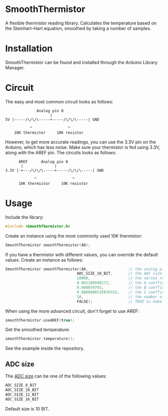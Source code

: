 # SmoothThermistor
A flexible thermistor reading library. Calculates the temperature based on the Steinhart–Hart equation, smoothed by taking a number of samples.

# Installation

SmoothThermistor can be found and installed through the Arduino Library Manager.

# Circuit

The easy and most common circuit looks as follows:

```
              Analog pin 0
                    |
5V |-----/\/\/\-----+-----/\/\/\-----| GND

           ^                ^ 
    10K thermistor     10K resistor
```

However, to get more accurate readings, you can use the 3.3V pin on the Arduino, which has less noise. 
Make sure your thermistor is fed using 3.3V, along with the AREF pin.
The circuits looks as follows:

```
      AREF      Analog pin 0
       |              |
3.3V |-+---/\/\/\-----+-----/\/\/\-----| GND

             ^                ^ 
      10K thermistor     10K resistor
```

# Usage

Include the library:
```cpp
#include <SmoothThermistor.h>
```

Create an instance using the most commonly used 10K thermistor:
```cpp
SmoothThermistor smoothThermistor(A0);
```

If you have a thermistor with different values, you can override the default values. Create an instance as follows:
```cpp
SmoothThermistor smoothThermistor(A0,              	   // the analog pin to read from
                                ADC_SIZE_10_BIT, 	   // the ADC size
                                10000,           	   // the series resistance
                                0.002108508173,        // the A coefficient of the thermistor
                                0.000079792,           // the B coefficient of the thermistor
                                0.0000006535076315,    // the C coefficient of the thermistor
                                10,            		   // the number of samples to take for each measurement
								FALSE);				   // TRUE to make output in fahrenheit
```

When using the more advanced circuit, don't forget to use AREF:
```cpp
smoothThermistor.useAREF(true);
```

Get the smoothed temperature:
```cpp
smoothThermistor.temperature();
```

See the example inside the repository. 

## ADC size

The [ADC size](https://en.wikipedia.org/wiki/Analog-to-digital_converter) can be one of the following values:
```cpp
ADC_SIZE_8_BIT 
ADC_SIZE_10_BIT
ADC_SIZE_12_BIT
ADC_SIZE_16_BIT
```

Default size is 10 BIT.
